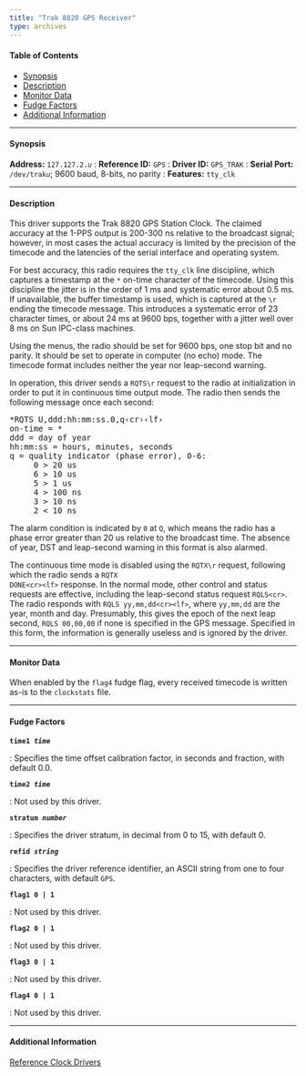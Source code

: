 ```yaml
---
title: "Trak 8820 GPS Receiver"
type: archives
---
```


#### Table of Contents

*   [Synopsis](/documentation/drivers/driver2/#synopsis)
*   [Description](/documentation/drivers/driver2/#description)
*   [Monitor Data](/documentation/drivers/driver2/#monitor-data)
*   [Fudge Factors](/documentation/drivers/driver2/#fudge-factors)
*   [Additional Information](/documentation/drivers/driver2/#additional-information)

* * *

#### Synopsis

**Address:** <code>127.127.2._u_</code>
: **Reference ID:** `GPS`
: **Driver ID:** `GPS_TRAK`
: **Serial Port:** <code>/dev/trak*u*</code>; 9600 baud, 8-bits, no parity
: **Features:** `tty_clk`

* * *

#### Description

This driver supports the Trak 8820 GPS Station Clock. The claimed accuracy at the 1-PPS output is 200-300 ns relative to the broadcast signal; however, in most cases the actual accuracy is limited by the precision of the timecode and the latencies of the serial interface and operating system.

For best accuracy, this radio requires the `tty_clk` line discipline, which captures a timestamp at the `*` on-time character of the timecode. Using this discipline the jitter is in the order of 1 ms and systematic error about 0.5 ms. If unavailable, the buffer timestamp is used, which is captured at the `\r` ending the timecode message. This introduces a systematic error of 23 character times, or about 24 ms at 9600 bps, together with a jitter well over 8 ms on Sun IPC-class machines.

Using the menus, the radio should be set for 9600 bps, one stop bit and no parity. It should be set to operate in computer (no echo) mode. The timecode format includes neither the year nor leap-second warning.

In operation, this driver sends a <code>RQTS\r</code> request to the radio at initialization in order to put it in continuous time output mode. The radio then sends the following message once each second:

<pre>*RQTS U,ddd:hh:mm:ss.0,q&lsaquo;cr&rsaquo;&lsaquo;lf&rsaquo;
on-time = *
ddd = day of year
hh:mm:ss = hours, minutes, seconds
q = quality indicator (phase error), 0-6:
     0 > 20 us
     6 > 10 us
     5 > 1 us
     4 > 100 ns
     3 > 10 ns
     2 < 10 ns</pre>

The alarm condition is indicated by `0` at `Q`, which means the radio has a phase error greater than 20 us relative to the broadcast time. The absence of year, DST and leap-second warning in this format is also alarmed.

The continuous time mode is disabled using the <code>RQTX\r</code> request, following which the radio sends a <code>RQTX DONE\<cr>\<lf></code> response. In the normal mode, other control and status requests are effective, including the leap-second status request <code>RQLS\<cr></code>. The radio responds with <code>RQLS yy,mm,dd\<cr>\<lf></code>, where `yy,mm,dd` are the year, month and day. Presumably, this gives the epoch of the next leap second, `RQLS 00,00,00` if none is specified in the GPS message. Specified in this form, the information is generally useless and is ignored by the driver.

* * *

#### Monitor Data

When enabled by the `flag4` fudge flag, every received timecode is written as-is to the `clockstats` file.

* * *

#### Fudge Factors

<code>**time1 _time_**</code>

: Specifies the time offset calibration factor, in seconds and fraction, with default 0.0.

<code>**time2 _time_**</code>

: Not used by this driver.

<code>**stratum _number_**</code>

: Specifies the driver stratum, in decimal from 0 to 15, with default 0.

<code>**refid _string_**</code>

: Specifies the driver reference identifier, an ASCII string from one to four characters, with default `GPS`.

<code>**flag1 0 | 1**</code>

: Not used by this driver.

<code>**flag2 0 | 1**</code>

: Not used by this driver.

<code>**flag3 0 | 1**</code>

: Not used by this driver.

<code>**flag4 0 | 1**</code>

: Not used by this driver.

* * *

#### Additional Information

[Reference Clock Drivers](/documentation/4.2.6-series/refclock/)